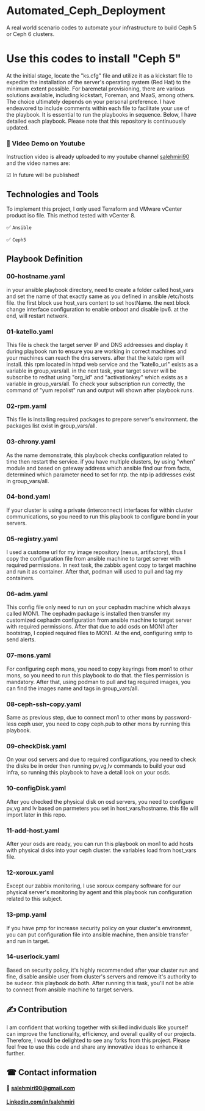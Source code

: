 
# Automated_Ceph_Deployment
A real world scenario codes to automate your infrastructure to build Ceph 5 or Ceph 6 clusters.

# Use this codes to install "Ceph 5"
At the initial stage, locate the "ks.cfg" file and utilize it as a kickstart file to expedite the installation of the server's operating system (Red Hat) to the minimum extent possible.
For baremetal provisioning, there are various solutions available, including kickstart, Foreman, and MaaS, among others. The choice ultimately depends on your personal preference.
I have endeavored to include comments within each file to facilitate your use of the playbook.
It is essential to run the playbooks in sequence. Below, I have detailed each playbook. Please note that this repository is continuously updated.

### 🎥 Video Demo on Youtube
Instruction video is already uploaded to my youtube channel [salehmiri90](https://youtube.com/salehmiri90) and the video names are:

&#9745; In future will be published!

## Technologies and Tools
To implement this project, I only used Terraform and VMware vCenter product iso file. This method tested with vCenter 8.  

✅ `Ansible`

✅ `Ceph5`

## Playbook Definition
### 00-hostname.yaml

in your ansible playbook directory, need to create a folder called host_vars and set the name of that exactly same as you defined in ansible /etc/hosts file.
the first block use host_vars content to set hostName. the next block change interface configuration to enable onboot and disable ipv6.
at the end, will restart network.

### 01-katello.yaml

This file is check the target server IP and DNS addreesses and display it during playbook run to ensure you are working in correct machines and your machines can reach the dns servers.
after that the katelo rpm will install. this rpm located in httpd web service and the "katello_url" exists as a variable in group_vars/all.
in the next task, your target server will be subscribe to redhat using "org_id" and "activationkey" which exists as a variable in group_vars/all.
To check your subscription run correctly, the command of "yum repolist" run and output will shown after playbook runs.


### 02-rpm.yaml

This file is installing required packages to prepare server's environment. the packages list exist in group_vars/all.


### 03-chrony.yaml

As the name demonstrate, this playbook checks configuration related to time then restart the service.
if you have multiple clusters, by using "when" module and based on gateway address which ansible find our from facts, determined which parameter need to set for ntp.
the ntp ip addresses exist in group_vars/all.


### 04-bond.yaml

If your cluster is using a private (interconnect) interfaces for within cluster communications, so you need to run this playbook to configure bond in your servers.


### 05-registry.yaml

I used a custome url for my image repository (nexus, artifactory), thus I copy the configuration file from ansible machine to target server with required permissions.
In next task, the zabbix agent copy to target machine and run it as container. After that, podman will used to pull and tag my containers.


### 06-adm.yaml

This config file only need to run on your cephadm machine which always called MON1. 
The cephadm package is installed then transfer my customized cephadm configuration from ansible machine to target server with required permissions.
After that due to add osds on MON1 after bootstrap, I copied required files to MON1.
At the end, configuring smtp to send alerts.


### 07-mons.yaml

For configuring ceph mons, you need to copy keyrings from mon1 to other mons, so you need to run this playbook to do that. the files permission is mandatory.
After that, using podman to pull and tag required images, you can find the images name and tags in group_vars/all.


### 08-ceph-ssh-copy.yaml

Same as previous step, due to connect mon1 to other mons by password-less ceph user, you need to copy ceph.pub to other mons by running this playbook.


### 09-checkDisk.yaml

On your osd servers and due to required configurations, you need to check the disks be in order then running pv,vg,lv commands to build your osd infra, so running this playbook to have a detail look on your osds.


### 10-configDisk.yaml

After you checked the physical disk on osd servers, you need to configure pv,vg and lv based on parmeters you set in host_vars/hostname. this file will import later in this repo.


### 11-add-host.yaml

After your osds are ready, you can run this playbook on mon1 to add hosts with physical disks into your ceph cluster. the variables load from host_vars file.


### 12-xoroux.yaml

Except our zabbix monitoring, I use xoroux company software for our physical server's monitoring by agent and this playbook run configuration related to this subject.


### 13-pmp.yaml

If you have pmp for increase security policy on your cluster's environmnt, you can put configuration file into ansible machine, then ansible transfer and run in target.


### 14-userlock.yaml

Based on security policy, it's highly recommended after your cluster run and fine, disable ansible user from cluster's servers and remove it's authority to be sudeor. this playbook do both.
After running this task, you'll not be able to connect from ansible machine to target servers. 

## ✍ Contribution
I am confident that working together with skilled individuals like yourself can improve the functionality, efficiency, and overall quality of our projects. Therefore, I would be delighted to see any forks from this project. Please feel free to use this code and share any innovative ideas to enhance it further.

## ☎ Contact information
#### 📧 salehmiri90@gmail.com
#### [Linkedin.com/in/salehmiri](https://www.linkedin.com/in/salehmiri)
